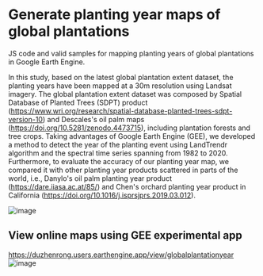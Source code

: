 # Generate planting year maps of global plantations
JS code and valid samples for mapping planting years of global plantations in Google Earth Engine.

In this study, based on the latest global plantation extent dataset, the planting years have been mapped at a 30m resolution using Landsat imagery. The global plantation extent dataset was composed by Spatial Database of Planted Trees (SDPT) product (https://www.wri.org/research/spatial-database-planted-trees-sdpt-version-10) and Descales's oil palm maps (https://doi.org/10.5281/zenodo.4473715), including plantation forests and tree crops. Taking advantages of Google Earth Engine (GEE), we developed a method to detect the year of the planting event using LandTrendr algorithm and the spectral time series spanning from 1982 to 2020. Furthermore, to evaluate the accuracy of our planting year map, we compared it with other planting year products scattered in parts of the world, i.e., Danylo's oil palm planting year product (https://dare.iiasa.ac.at/85/) and Chen's orchard planting year product in California (https://doi.org/10.1016/j.isprsjprs.2019.03.012).

![image](![global](https://user-images.githubusercontent.com/24910927/141221368-577564fa-2628-4659-8a7c-a54c60a7e505.jpg))

## View online maps using GEE experimental app
https://duzhenrong.users.earthengine.app/view/globalplantationyear
![image](<img width="1920" alt="截屏2021-11-11 上午9 33 52" src="https://user-images.githubusercontent.com/24910927/141221288-10a45c25-079e-446f-8f07-bb1db9ca0ae2.png">)



